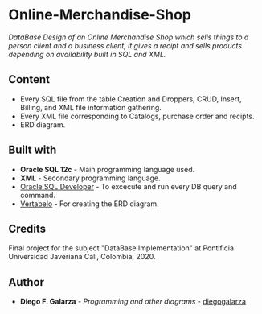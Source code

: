 # Online-Merchandise-Shop

_DataBase Design of an Online Merchandise Shop which sells things to a person client and a business client, it gives a recipt and sells products depending on availability built in SQL and XML._

## Content
* Every SQL file from the table Creation and Droppers, CRUD, Insert, Billing, and XML file information gathering.
* Every XML file corresponding to Catalogs, purchase order and recipts.
* ERD diagram.

## Built with
* **Oracle SQL 12c** - Main programming language used.
* **XML** - Secondary programming language.
* [Oracle SQL Developer](https://www.oracle.com/tools/downloads/sqldev-v192-downloads.html) - To excecute and run every DB query and command.
* [Vertabelo](https://www.vertabelo.com/) - For creating the ERD diagram.

## Credits
Final project for the subject "DataBase Implementation" at Pontificia Universidad Javeriana Cali, Colombia, 2020.

## Author
* **Diego F. Galarza** - *Programming and other diagrams* - [diegogalarza](https://github.com/diegogalarza)
